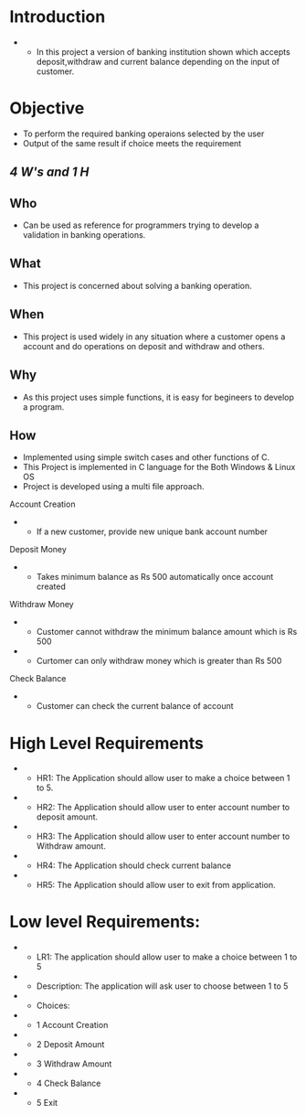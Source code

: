 # Introduction
+ * In this project a version of banking institution shown which accepts deposit,withdraw and current balance depending on the input of customer.

# Objective
+  To perform the required banking operaions selected by the user
+ Output of the same result if choice meets the requirement

## ***4 W's and 1 H***
## Who
- Can be used as reference for programmers trying to develop a validation in banking operations.
## What
- This project is concerned about solving a banking operation.
## When 
- This project is used widely in any situation where a customer opens a account and do operations on deposit and withdraw and others.
## Why
- As this project uses simple functions, it is easy for begineers to develop a program.
## How
- Implemented using simple switch cases and other functions of C.
- This Project is implemented in C language for the Both Windows & Linux OS
- Project is developed using a multi file approach.



 Account Creation
+ * If a new customer, provide new unique bank account number

 Deposit Money
+ * Takes minimum balance as Rs 500 automatically once account created
 
 Withdraw Money
+ * Customer cannot withdraw the minimum balance amount which is Rs 500
+ * Curtomer can only withdraw money which is greater than Rs 500
 
 Check Balance 
+ * Customer can check the current balance of account
 
 
 
# High Level Requirements
+ * HR1: The Application should allow user to make a choice between 1 to 5.
+ * HR2: The Application should allow user to enter account number to deposit amount.
+ * HR3: The Application should allow user to enter account number to Withdraw amount.
+ * HR4: The Application should check current balance 
+ * HR5: The Application should allow user to exit from application.

# Low level Requirements:
+ * LR1: The application should allow user to make a choice between 1 to 5
+ * Description: The application will ask user to choose between 1 to 5
+ * Choices:
+ * 1 Account Creation
+ * 2 Deposit Amount
+ * 3 Withdraw Amount
+ * 4 Check Balance
+ * 5 Exit 

 
